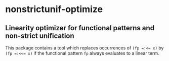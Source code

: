 nonstrictunif-optimize
======================

Linearity optimizer for functional patterns and non-strict unification
----------------------------------------------------------------------

This package contains a tool which replaces occurrences of
`(fp =:<= x)` by `(fp =:<<= x)` if the functional pattern `fp`
always evaluates to a linear term.

